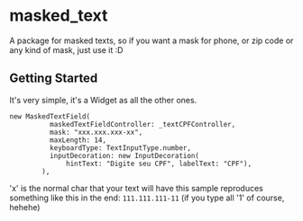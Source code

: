 # masked_text

A package for masked texts, so if you want a mask for phone, or zip code or any kind of mask, just use it :D

## Getting Started

It's very simple, it's a Widget as all the other ones.

    new MaskedTextField(
              maskedTextFieldController: _textCPFController,
              mask: "xxx.xxx.xxx-xx",
              maxLength: 14,
              keyboardType: TextInputType.number,
              inputDecoration: new InputDecoration(
                  hintText: "Digite seu CPF", labelText: "CPF"),
            ),

'x' is the normal char that your text will have
this sample reproduces something like this in the end: `111.111.111-11` (if you type all '1' of course, hehehe)